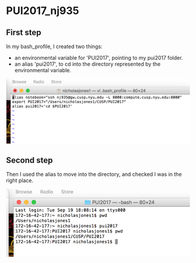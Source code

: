 # PUI2017_nj935
## First step

In my bash_profile, I created two things:
* an environmental variable for 'PUI2017', pointing to my pui2017 folder.
* an alias 'pui2017', to cd into the directory represented by the environmental variable.

![Image 1](/NJ_screenshot1.png)

## Second step

Then I used the alias to move into the directory, and checked I was in the right place.

![Image 2](/NJ_screenshot2.png)
